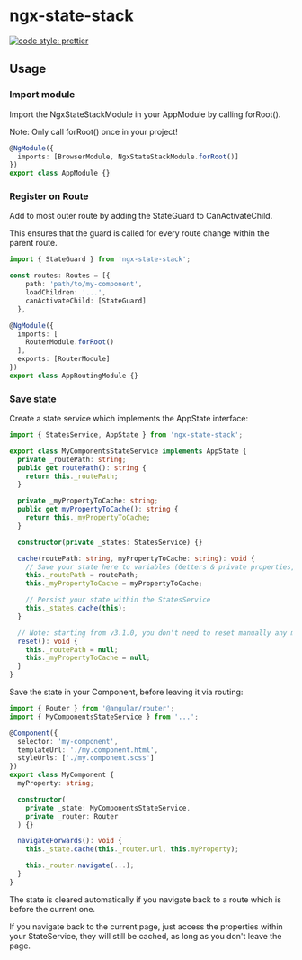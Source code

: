 # ngx-state-stack

[![code style: prettier](https://img.shields.io/badge/code_style-prettier-ff69b4.svg?style=flat-square)](https://github.com/prettier/prettier)

## Usage

### Import module

Import the NgxStateStackModule in your AppModule by calling forRoot().

Note: Only call forRoot() once in your project!

```typescript
@NgModule({
  imports: [BrowserModule, NgxStateStackModule.forRoot()]
})
export class AppModule {}
```

### Register on Route

Add to most outer route by adding the StateGuard to CanActivateChild.

This ensures that the guard is called for every route change within the parent route.

```typescript
import { StateGuard } from 'ngx-state-stack';

const routes: Routes = [{
    path: 'path/to/my-component',
    loadChildren: '...',
    canActivateChild: [StateGuard]
  },

@NgModule({
  imports: [
    RouterModule.forRoot()
  ],
  exports: [RouterModule]
})
export class AppRoutingModule {}
```

### Save state

Create a state service which implements the AppState interface:

```typescript
import { StatesService, AppState } from 'ngx-state-stack';

export class MyComponentsStateService implements AppState {
  private _routePath: string;
  public get routePath(): string {
    return this._routePath;
  }

  private _myPropertyToCache: string;
  public get myPropertyToCache(): string {
    return this._myPropertyToCache;
  }

  constructor(private _states: StatesService) {}

  cache(routePath: string, myPropertyToCache: string): void {
    // Save your state here to variables (Getters & private properties, or simply public properties). Make sure you set at least the current components route when calling cache()
    this._routePath = routePath;
    this._myPropertyToCache = myPropertyToCache;

    // Persist your state within the StatesService
    this._states.cache(this);
  }

  // Note: starting from v3.1.0, you don't need to reset manually any more
  reset(): void {
    this._routePath = null;
    this._myPropertyToCache = null;
  }
}
```

Save the state in your Component, before leaving it via routing:

```typescript
import { Router } from '@angular/router';
import { MyComponentsStateService } from '...';

@Component({
  selector: 'my-component',
  templateUrl: './my.component.html',
  styleUrls: ['./my.component.scss']
})
export class MyComponent {
  myProperty: string;

  constructor(
    private _state: MyComponentsStateService,
    private _router: Router
  ) {}

  navigateForwards(): void {
    this._state.cache(this._router.url, this.myProperty);

    this._router.navigate(...);
  }
}
```

The state is cleared automatically if you navigate back to a route which is before the current one.

If you navigate back to the current page, just access the properties within your StateService, they will still be cached, as long as you don't leave the page.
